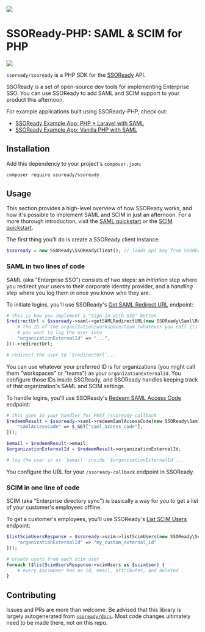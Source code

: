 ![](https://i.imgur.com/OhtkhbJ.png)

# SSOReady-PHP: SAML & SCIM for PHP

[![](https://img.shields.io/packagist/v/ssoready/ssoready)](https://packagist.org/packages/ssoready/ssoready)

`ssoready/ssoready` is a PHP SDK for the [SSOReady](https://ssoready.com) API.

SSOReady is a set of open-source dev tools for implementing Enterprise SSO. You
can use SSOReady to add SAML and SCIM support to your product this afternoon.

For example applications built using SSOReady-PHP, check out:

- [SSOReady Example App: PHP + Laravel with SAML](https://github.com/ssoready/ssoready-example-app-php-laravel-saml)
- [SSOReady Example App: Vanilla PHP with SAML](https://github.com/ssoready/ssoready-example-app-php-saml)

## Installation

Add this dependency to your project's `composer.json`:

```bash
composer require ssoready/ssoready
```

## Usage

This section provides a high-level overview of how SSOReady works, and how it's
possible to implement SAML and SCIM in just an afternoon. For a more thorough
introduction, visit the [SAML
quickstart](https://ssoready.com/docs/saml/saml-quickstart) or the [SCIM
quickstart](https://ssoready.com/docs/scim/scim-quickstart).

The first thing you'll do is create a SSOReady client instance:

```php
$ssoready = new SSOReady\SSOReadyClient(); // loads api key from SSOREADY_API_KEY env var
```

### SAML in two lines of code

SAML (aka "Enterprise SSO") consists of two steps: an _initiation_ step where
you redirect your users to their corporate identity provider, and a _handling_
step where you log them in once you know who they are.

To initiate logins, you'll use SSOReady's [Get SAML Redirect
URL](https://ssoready.com/docs/api-reference/saml/get-saml-redirect-url)
endpoint:

```php
# this is how you implement a "Sign in with SSO" button
$redirectUrl = $ssoready->saml->getSAMLRedirectURL(new SSOReady\Saml\Requests\GetSamlRedirectUrlRequest([
    # the ID of the organization/workspace/team (whatever you call it)
    # you want to log the user into
    "organizationExternalId" => "...",
]))->redirectUrl;

# redirect the user to `$redirectUrl`...
```

You can use whatever your preferred ID is for organizations (you might call them
"workspaces" or "teams") as your `organizationExternalId`. You configure those
IDs inside SSOReady, and SSOReady handles keeping track of that organization's
SAML and SCIM settings.

To handle logins, you'll use SSOReady's [Redeem SAML Access
Code](https://ssoready.com/docs/api-reference/saml/redeem-saml-access-code) endpoint:

```php
# this goes in your handler for POST /ssoready-callback
$redeemResult = $ssoready->saml->redeemSamlAccessCode(new SSOReady\Saml\Requests\RedeemSamlAccessCodeRequest([
    "samlAccessCode" => $_GET["saml_access_code"],
]));

$email = $redeemResult->email;
$organizationExternalId = $redeemResult->organizationExternalId;

# log the user in as `$email` inside `$organizationExternalId`...
```

You configure the URL for your `/ssoready-callback` endpoint in SSOReady.

### SCIM in one line of code

SCIM (aka "Enterprise directory sync") is basically a way for you to get a list
of your customer's employees offline.

To get a customer's employees, you'll use SSOReady's [List SCIM
Users](https://ssoready.com/docs/api-reference/scim/list-scim-users) endpoint:

```php
$listScimUsersResponse = $ssoready->scim->listScimUsers(new SSOReady\Scim\Requests\ListScimUsersRequest([
    "organizationExternalId" => "my_custom_external_id"
]));

# create users from each scim user
foreach ($listScimUsersResponse->scimUsers as $scimUser) {
    # every $scimUser has an id, email, attributes, and deleted
}
```

## Contributing

Issues and PRs are more than welcome. Be advised that this library is largely
autogenerated from [`ssoready/docs`](https://github.com/ssoready/docs). Most
code changes ultimately need to be made there, not on this repo.
